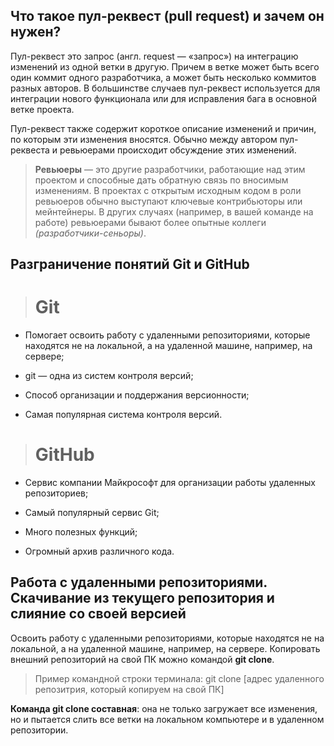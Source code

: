 ## Что такое пул-реквест (pull request) и зачем он нужен?

Пул-реквест это запрос (англ. request — «запрос») на интеграцию изменений из одной ветки в другую. Причем в ветке может быть всего один коммит одного разработчика, а может быть несколько коммитов разных авторов. В большинстве случаев пул-реквест используется для интеграции нового функционала или для исправления бага в основной ветке проекта.

Пул-реквест также содержит короткое описание изменений и причин, по которым эти изменения вносятся. Обычно между автором пул-реквеста и ревьюерами происходит обсуждение этих изменений.

>**Ревьюеры** — это другие разработчики, работающие над этим проектом и способные дать обратную связь по вносимым изменениям. В проектах с открытым исходным кодом в роли ревьюеров обычно выступают ключевые контрибьюторы или мейнтейнеры. В других случаях (например, в вашей команде на работе) ревьюерами бывают более опытные коллеги *(разработчики-сеньоры)*.

## Разграничение понятий Git и GitHub

># Git

* Помогает освоить работу с удаленными 
репозиториями, которые находятся не на локальной, а на удаленной машине, например, на сервере;

* git — одна из систем контроля версий;

* Способ организации и поддержания 
версионности;

* Самая популярная система контроля версий.

># GitHub

* Сервис компании Майкрософт для организации работы удаленных репозиториев;

* Самый популярный сервис Git;

* Много полезных функций;

* Огромный архив различного кода.

## Работа с удаленными репозиториями. Скачивание из текущего репозитория и слияние со своей версией

Освоить работу с удаленными репозиториями, которые находятся не на локальной, а на удаленной машине, например, на сервере.
Копировать внешний репозиторий на свой ПК можно командой **git clone**.

> Пример командной строки терминала: git clone [адрес удаленного репозитрия, который копируем на свой ПК]

**Команда git clone составная**: она не только загружает все изменения, но и пытается слить все ветки на локальном компьютере и в удаленном репозитории.

